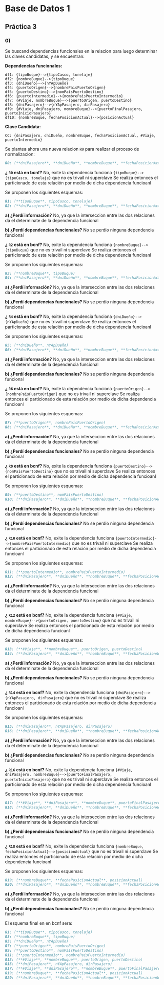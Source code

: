 # Base de Datos 1
## Práctica 3
### 0)

Se buscand dependencias funcionales en la relacion para luego determinar las claves candidatas, y se encuentran:

**Dependencias funcionales:**
```
df1: {tipoBuque}-->{tipoCasco, tonelaje}
df2: {nombreBuque}-->{tipoBuque}
df3: {dniDueño}-->{nYApDueño}
df4: {puertoOrigen}-->{nombrePaisPuertoOrigen}
df5: {puertoDestino}-->{nomPaísPuertoDestino}
df6: {puertoIntermedio}-->{nombrePaisPuertoIntermedio}
df7: {#Viaje, nombreBuque}-->{puertoOrigen, puertoDestino}
df8: {dniPasajero}-->{nYApPasajero, dirPasajero}
df9: {#Viaje, dniPasajero, nombreBuque}-->{puertoFinalPasajero, puertoInicioPasajero}
df10: {nombreBuque, fechaPosicionActual}-->{posicionActual}
```
**Clave Candidata:**
```
CC: {dniPasajero, dniDueño, nombreBuque, fechaPosicionActual, #Viaje, puertoIntermedio}
```

Se plantea ahora una nueva relacion  `R0`  para realizar el proceso de normalizacion:

```markdown
R0: (**dniPasajero**, **dniDueño**, **nombreBuque**, **fechaPosicionActual**, **#Viaje**, **puertoIntermedio**, nYApDueño, tipoCasco, dirPasajero, posicionActual, puertoInicioPasajero, nombrePaisPuertoIntermedio, puertoFinalPasajero, tipoBuque, puertoOrigen, tonelaje, nomPaísPuertoDestino, nYApPasajero, nombrePaisPuertoOrigen, puertoDestino)
```

**¿ `R0`  está en bcnf?**
No, exite la dependencia funciona `{tipoBuque}-->{tipoCasco, tonelaje}` que no es trivail ni superclave
Se realiza entonces el particionado de esta relación por medio de dicha dependencia funcioanl

Se proponen los siguientes esquemas:


```markdown
R1: (**tipoBuque**, tipoCasco, tonelaje)
R2: (**dniPasajero**, **dniDueño**, **nombreBuque**, **fechaPosicionActual**, **#Viaje**, **puertoIntermedio**, nYApDueño, dirPasajero, posicionActual, puertoInicioPasajero, nombrePaisPuertoIntermedio, puertoFinalPasajero, tipoBuque, puertoOrigen, nomPaísPuertoDestino, nYApPasajero, nombrePaisPuertoOrigen, puertoDestino)
```


**a) ¿Perdí información?**
No, ya que la interseccion entre las dos relaciones da el determinate de la dependencia funcional

**b) ¿Perdí dependencias funcionales?**
No se perdio ninguna dependencia funcional


**¿ `R2`  está en bcnf?**
No, exite la dependencia funciona `{nombreBuque}-->{tipoBuque}` que no es trivail ni superclave
Se realiza entonces el particionado de esta relación por medio de dicha dependencia funcioanl

Se proponen los siguientes esquemas:


```markdown
R3: (**nombreBuque**, tipoBuque)
R4: (**dniPasajero**, **dniDueño**, **nombreBuque**, **fechaPosicionActual**, **#Viaje**, **puertoIntermedio**, nYApDueño, dirPasajero, posicionActual, puertoInicioPasajero, nombrePaisPuertoIntermedio, puertoFinalPasajero, puertoOrigen, nomPaísPuertoDestino, nYApPasajero, nombrePaisPuertoOrigen, puertoDestino)
```


**a) ¿Perdí información?**
No, ya que la interseccion entre las dos relaciones da el determinate de la dependencia funcional

**b) ¿Perdí dependencias funcionales?**
No se perdio ninguna dependencia funcional


**¿ `R4`  está en bcnf?**
No, exite la dependencia funciona `{dniDueño}-->{nYApDueño}` que no es trivail ni superclave
Se realiza entonces el particionado de esta relación por medio de dicha dependencia funcioanl

Se proponen los siguientes esquemas:


```markdown
R5: (**dniDueño**, nYApDueño)
R6: (**dniPasajero**, **dniDueño**, **nombreBuque**, **fechaPosicionActual**, **#Viaje**, **puertoIntermedio**, dirPasajero, posicionActual, puertoInicioPasajero, nombrePaisPuertoIntermedio, puertoFinalPasajero, puertoOrigen, nomPaísPuertoDestino, nYApPasajero, nombrePaisPuertoOrigen, puertoDestino)
```


**a) ¿Perdí información?**
No, ya que la interseccion entre las dos relaciones da el determinate de la dependencia funcional

**b) ¿Perdí dependencias funcionales?**
No se perdio ninguna dependencia funcional


**¿ `R6`  está en bcnf?**
No, exite la dependencia funciona `{puertoOrigen}-->{nombrePaisPuertoOrigen}` que no es trivail ni superclave
Se realiza entonces el particionado de esta relación por medio de dicha dependencia funcioanl

Se proponen los siguientes esquemas:


```markdown
R7: (**puertoOrigen**, nombrePaisPuertoOrigen)
R8: (**dniPasajero**, **dniDueño**, **nombreBuque**, **fechaPosicionActual**, **#Viaje**, **puertoIntermedio**, dirPasajero, posicionActual, puertoInicioPasajero, nombrePaisPuertoIntermedio, puertoFinalPasajero, puertoOrigen, nomPaísPuertoDestino, nYApPasajero, puertoDestino)
```


**a) ¿Perdí información?**
No, ya que la interseccion entre las dos relaciones da el determinate de la dependencia funcional

**b) ¿Perdí dependencias funcionales?**
No se perdio ninguna dependencia funcional


**¿ `R8`  está en bcnf?**
No, exite la dependencia funciona `{puertoDestino}-->{nomPaísPuertoDestino}` que no es trivail ni superclave
Se realiza entonces el particionado de esta relación por medio de dicha dependencia funcioanl

Se proponen los siguientes esquemas:


```markdown
R9: (**puertoDestino**, nomPaísPuertoDestino)
R10: (**dniPasajero**, **dniDueño**, **nombreBuque**, **fechaPosicionActual**, **#Viaje**, **puertoIntermedio**, dirPasajero, posicionActual, puertoInicioPasajero, nombrePaisPuertoIntermedio, puertoFinalPasajero, puertoOrigen, nYApPasajero, puertoDestino)
```


**a) ¿Perdí información?**
No, ya que la interseccion entre las dos relaciones da el determinate de la dependencia funcional

**b) ¿Perdí dependencias funcionales?**
No se perdio ninguna dependencia funcional


**¿ `R10`  está en bcnf?**
No, exite la dependencia funciona `{puertoIntermedio}-->{nombrePaisPuertoIntermedio}` que no es trivail ni superclave
Se realiza entonces el particionado de esta relación por medio de dicha dependencia funcioanl

Se proponen los siguientes esquemas:


```markdown
R11: (**puertoIntermedio**, nombrePaisPuertoIntermedio)
R12: (**dniPasajero**, **dniDueño**, **nombreBuque**, **fechaPosicionActual**, **#Viaje**, **puertoIntermedio**, dirPasajero, posicionActual, puertoInicioPasajero, puertoFinalPasajero, puertoOrigen, nYApPasajero, puertoDestino)
```


**a) ¿Perdí información?**
No, ya que la interseccion entre las dos relaciones da el determinate de la dependencia funcional

**b) ¿Perdí dependencias funcionales?**
No se perdio ninguna dependencia funcional


**¿ `R12`  está en bcnf?**
No, exite la dependencia funciona `{#Viaje, nombreBuque}-->{puertoOrigen, puertoDestino}` que no es trivail ni superclave
Se realiza entonces el particionado de esta relación por medio de dicha dependencia funcioanl

Se proponen los siguientes esquemas:


```markdown
R13: (**#Viaje**, **nombreBuque**, puertoOrigen, puertoDestino)
R14: (**dniPasajero**, **dniDueño**, **nombreBuque**, **fechaPosicionActual**, **#Viaje**, **puertoIntermedio**, dirPasajero, posicionActual, puertoInicioPasajero, puertoFinalPasajero, nYApPasajero)
```


**a) ¿Perdí información?**
No, ya que la interseccion entre las dos relaciones da el determinate de la dependencia funcional

**b) ¿Perdí dependencias funcionales?**
No se perdio ninguna dependencia funcional


**¿ `R14`  está en bcnf?**
No, exite la dependencia funciona `{dniPasajero}-->{nYApPasajero, dirPasajero}` que no es trivail ni superclave
Se realiza entonces el particionado de esta relación por medio de dicha dependencia funcioanl

Se proponen los siguientes esquemas:


```markdown
R15: (**dniPasajero**, nYApPasajero, dirPasajero)
R16: (**dniPasajero**, **dniDueño**, **nombreBuque**, **fechaPosicionActual**, **#Viaje**, **puertoIntermedio**, posicionActual, puertoFinalPasajero, puertoInicioPasajero)
```


**a) ¿Perdí información?**
No, ya que la interseccion entre las dos relaciones da el determinate de la dependencia funcional

**b) ¿Perdí dependencias funcionales?**
No se perdio ninguna dependencia funcional


**¿ `R16`  está en bcnf?**
No, exite la dependencia funciona `{#Viaje, dniPasajero, nombreBuque}-->{puertoFinalPasajero, puertoInicioPasajero}` que no es trivail ni superclave
Se realiza entonces el particionado de esta relación por medio de dicha dependencia funcioanl

Se proponen los siguientes esquemas:


```markdown
R17: (**#Viaje**, **dniPasajero**, **nombreBuque**, puertoFinalPasajero, puertoInicioPasajero)
R18: (**dniPasajero**, **dniDueño**, **nombreBuque**, **fechaPosicionActual**, **#Viaje**, **puertoIntermedio**, posicionActual)
```


**a) ¿Perdí información?**
No, ya que la interseccion entre las dos relaciones da el determinate de la dependencia funcional

**b) ¿Perdí dependencias funcionales?**
No se perdio ninguna dependencia funcional


**¿ `R18`  está en bcnf?**
No, exite la dependencia funciona `{nombreBuque, fechaPosicionActual}-->{posicionActual}` que no es trivail ni superclave
Se realiza entonces el particionado de esta relación por medio de dicha dependencia funcioanl

Se proponen los siguientes esquemas:


```markdown
R19: (**nombreBuque**, **fechaPosicionActual**, posicionActual)
R20: (**dniPasajero**, **dniDueño**, **nombreBuque**, **fechaPosicionActual**, **#Viaje**, **puertoIntermedio**)
```


**a) ¿Perdí información?**
No, ya que la interseccion entre las dos relaciones da el determinate de la dependencia funcional

**b) ¿Perdí dependencias funcionales?**
No se perdio ninguna dependencia funcional


El esquema final en en bcnf sera:


```markdown
R1: (**tipoBuque**, tipoCasco, tonelaje)
R3: (**nombreBuque**, tipoBuque)
R5: (**dniDueño**, nYApDueño)
R7: (**puertoOrigen**, nombrePaisPuertoOrigen)
R9: (**puertoDestino**, nomPaísPuertoDestino)
R11: (**puertoIntermedio**, nombrePaisPuertoIntermedio)
R13: (**#Viaje**, **nombreBuque**, puertoOrigen, puertoDestino)
R15: (**dniPasajero**, nYApPasajero, dirPasajero)
R17: (**#Viaje**, **dniPasajero**, **nombreBuque**, puertoFinalPasajero, puertoInicioPasajero)
R19: (**nombreBuque**, **fechaPosicionActual**, posicionActual)
R20: (**dniPasajero**, **dniDueño**, **nombreBuque**, **fechaPosicionActual**, **#Viaje**, **puertoIntermedio**)
```

